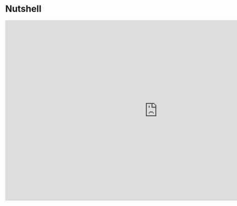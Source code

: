 # Nutshell

<iframe src="https://docs.google.com/presentation/d/e/2PACX-1vRLY7pO2I_9NpATFAsSp1tM2PmMdllqkDuQOpRGRbmqhusOx6s_QXHwiEWO4jKrQnUSbDpBRSk6SnC8/embed?start=true&loop=true&delayms=4000" frameborder="0" width="960" height="569" allowfullscreen="true" mozallowfullscreen="true" webkitallowfullscreen="true"></iframe>
